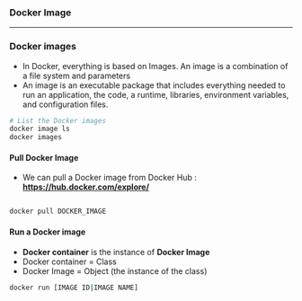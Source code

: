 ### Docker Image

--------------------------------------------------------------------------------------------

### Docker images

* In Docker, everything is based on Images. An image is a combination of a file system and parameters
* An image is an executable package that includes everything needed to run an application, the code, a runtime, libraries, environment variables, and configuration files.

```sh
# List the Docker images
docker image ls
docker images
```

#### Pull Docker Image

* We can pull a Docker image from Docker Hub : **https://hub.docker.com/explore/**

```sh

docker pull DOCKER_IMAGE

```

#### Run a Docker image

* **Docker container** is the instance of **Docker Image**
* Docker container = Class
* Docker Image = Object (the instance of the class)

```sh
docker run [IMAGE ID|IMAGE NAME]
```
